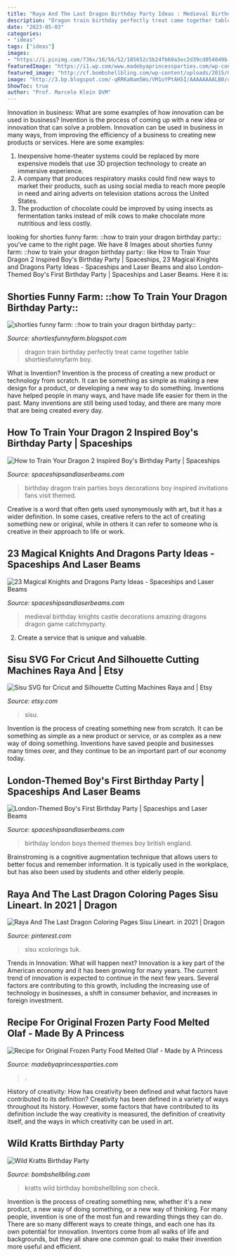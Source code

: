 ```yaml
---
title: "Raya And The Last Dragon Birthday Party Ideas : Medieval Birthday Knights Castle Decorations Amazing Dragons Dragon Game Catchmyparty"
description: "Dragon train birthday perfectly treat came together table shortiesfunnyfarm boy"
date: "2023-05-03"
categories:
- "ideas"
tags: ["ideas"]
images:
- "https://i.pinimg.com/736x/18/56/52/185652c5b24fb60a3ec2d39cd054049b.jpg"
featuredImage: "https://i1.wp.com/www.madebyaprincessparties.com/wp-content/uploads/2014/05/frozen-party-melted-olaf-682x1024.png?ssl=1"
featured_image: "http://cf.bombshellbling.com/wp-content/uploads/2015/04/Wild-Kratts-Birthday-Party-13.jpg"
image: "http://3.bp.blogspot.com/-qRRKaNam5Ws/VM1oYPtAH5I/AAAAAAAALB0/otNoEEcZsOc/s1600/DSC_0010.jpg"
ShowToc: true
author: "Prof. Marcelo Klein DVM"
---
```



Innovation in business: What are some examples of how innovation can be used in business?
Invention is the process of coming up with a new idea or innovation that can solve a problem. Innovation can be used in business in many ways, from improving the efficiency of a business to creating new products or services. Here are some examples: 
1. Inexpensive home-theater systems could be replaced by more expensive models that use 3D projection technology to create an immersive experience. 
2. A company that produces respiratory masks could find new ways to market their products, such as using social media to reach more people in need and airing adverts on television stations across the United States. 
3. The production of chocolate could be improved by using insects as fermentation tanks instead of milk cows to make chocolate more nutritious and less costly. 

	

		
looking for shorties funny farm: ::how to train your dragon birthday party:: you've came to the right page. We have 8 Images about shorties funny farm: ::how to train your dragon birthday party:: like How to Train Your Dragon 2 Inspired Boy&#039;s Birthday Party | Spaceships, 23 Magical Knights and Dragons Party Ideas - Spaceships and Laser Beams and also London-Themed Boy&#039;s First Birthday Party | Spaceships and Laser Beams. Here it is:
		
    
## Shorties Funny Farm: ::how To Train Your Dragon Birthday Party::

<img loading=lazy src="http://3.bp.blogspot.com/-qRRKaNam5Ws/VM1oYPtAH5I/AAAAAAAALB0/otNoEEcZsOc/s1600/DSC_0010.jpg" onerror="this.onerror=null;this.src='https://tse3.mm.bing.net/th?id=OIP.Ay6dYCLAHrvelckh6hBnmwHaLH&amp;pid=15.1';" alt="shorties funny farm: ::how to train your dragon birthday party::">

_Source: shortiesfunnyfarm.blogspot.com_

>dragon train birthday perfectly treat came together table shortiesfunnyfarm boy. 

	

What is Invention?
Invention is the process of creating a new product or technology from scratch. It can be something as simple as making a new design for a product, or developing a new way to do something. Inventions have helped people in many ways, and have made life easier for them in the past. Many inventions are still being used today, and there are many more that are being created every day.

    
## How To Train Your Dragon 2 Inspired Boy&#039;s Birthday Party | Spaceships

<img loading=lazy src="http://spaceshipsandlaserbeams.com/wp-content/uploads/2015/09/how-to-train-your-dragon-birthday-party-ideas.jpg" onerror="this.onerror=null;this.src='https://tse1.mm.bing.net/th?id=OIP.bhzpscYPqzflYmZ7sJiWEQHaLH&amp;pid=15.1';" alt="How to Train Your Dragon 2 Inspired Boy&#039;s Birthday Party | Spaceships">

_Source: spaceshipsandlaserbeams.com_

>birthday dragon train parties boys decorations boy inspired invitations fans visit themed. 

	

Creative is a word that often gets used synonymously with art, but it has a wider definition. In some cases, creative refers to the act of creating something new or original, while in others it can refer to someone who is creative in their approach to life or work.

    
## 23 Magical Knights And Dragons Party Ideas - Spaceships And Laser Beams

<img loading=lazy src="http://spaceshipsandlaserbeams.com/wp-content/uploads/2016/03/20-Medieval-Knights-Birthday-Party-660x880.jpg" onerror="this.onerror=null;this.src='https://tse1.mm.bing.net/th?id=OIP.15CwNEzZ2BwFxHEoRcEUyAHaJ4&amp;pid=15.1';" alt="23 Magical Knights and Dragons Party Ideas - Spaceships and Laser Beams">

_Source: spaceshipsandlaserbeams.com_

>medieval birthday knights castle decorations amazing dragons dragon game catchmyparty. 

	

2. Create a service that is unique and valuable.

    
## Sisu SVG For Cricut And Silhouette Cutting Machines Raya And | Etsy

<img loading=lazy src="https://i.etsystatic.com/25257141/r/il/ba72d1/3014668938/il_1140xN.3014668938_t5rl.jpg" onerror="this.onerror=null;this.src='https://tse2.mm.bing.net/th?id=OIP.-uS6RQ_6Rp22JqK7lx_m4gHaHa&amp;pid=15.1';" alt="Sisu SVG for Cricut and Silhouette Cutting Machines Raya and | Etsy">

_Source: etsy.com_

>sisu. 

	

Invention is the process of creating something new from scratch. It can be something as simple as a new product or service, or as complex as a new way of doing something. Inventions have saved people and businesses many times over, and they continue to be an important part of our economy today.

    
## London-Themed Boy&#039;s First Birthday Party | Spaceships And Laser Beams

<img loading=lazy src="https://spaceshipsandlaserbeams.com/wp-content/uploads/2015/09/london-england-birthday-party-ideas.jpg.jpg" onerror="this.onerror=null;this.src='https://tse3.mm.bing.net/th?id=OIP.UOalicWG9f-zAChJpM-v4gHaLH&amp;pid=15.1';" alt="London-Themed Boy&#039;s First Birthday Party | Spaceships and Laser Beams">

_Source: spaceshipsandlaserbeams.com_

>birthday london boys themed themes boy british england. 

	

Brainstroming is a cognitive augmentation technique that allows users to better focus and remember information. It is typically used in the workplace, but has also been used by students and other elderly people.

    
## Raya And The Last Dragon Coloring Pages Sisu Lineart. In 2021 | Dragon

<img loading=lazy src="https://i.pinimg.com/736x/18/56/52/185652c5b24fb60a3ec2d39cd054049b.jpg" onerror="this.onerror=null;this.src='https://tse3.mm.bing.net/th?id=OIP.pVJY7aEoLbQHMZxU_IguDgHaHa&amp;pid=15.1';" alt="Raya And The Last Dragon Coloring Pages Sisu Lineart. in 2021 | Dragon">

_Source: pinterest.com_

>sisu xcolorings tuk. 

	

Trends in Innovation: What will happen next?
Innovation is a key part of the American economy and it has been growing for many years. The current trend of innovation is expected to continue in the next few years. Several factors are contributing to this growth, including the increasing use of technology in businesses, a shift in consumer behavior, and increases in foreign investment.

    
## Recipe For Original Frozen Party Food Melted Olaf - Made By A Princess

<img loading=lazy src="https://i1.wp.com/www.madebyaprincessparties.com/wp-content/uploads/2014/05/frozen-party-melted-olaf-682x1024.png?ssl=1" onerror="this.onerror=null;this.src='https://tse4.mm.bing.net/th?id=OIP.kplpNqDpmTrNbPzyRchEHQHaLH&amp;pid=15.1';" alt="Recipe for Original Frozen Party Food Melted Olaf - Made by A Princess">

_Source: madebyaprincessparties.com_

>. 

	

History of creativity: How has creativity been defined and what factors have contributed to its definition?
Creativity has been defined in a variety of ways throughout its history. However, some factors that have contributed to its definition include the way creativity is measured, the definition of creativity itself, and the ways in which creativity can be used in art.

    
## Wild Kratts Birthday Party

<img loading=lazy src="http://cf.bombshellbling.com/wp-content/uploads/2015/04/Wild-Kratts-Birthday-Party-13.jpg" onerror="this.onerror=null;this.src='https://tse4.mm.bing.net/th?id=OIP.R58N3t8QB3fzfYRJ1oi2awAAAA&amp;pid=15.1';" alt="Wild Kratts Birthday Party">

_Source: bombshellbling.com_

>kratts wild birthday bombshellbling son check. 

	

Invention is the process of creating something new, whether it's a new product, a new way of doing something, or a new way of thinking. For many people, invention is one of the most fun and rewarding things they can do. There are so many different ways to create things, and each one has its own potential for innovation. Inventors come from all walks of life and backgrounds, but they all share one common goal: to make their invention more useful and efficient.

